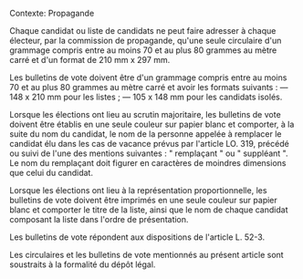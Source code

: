 Contexte: Propagande

Chaque candidat ou liste de candidats ne peut faire adresser à chaque électeur, par la commission de propagande, qu'une seule circulaire d'un grammage compris entre au moins 70 et au plus 80 grammes au mètre carré et d'un format de 210 mm x 297 mm.

Les bulletins de vote doivent être d'un grammage compris entre au moins 70 et au plus 80 grammes au mètre carré et avoir les formats suivants : — 148 x 210 mm pour les listes ; — 105 x 148 mm pour les candidats isolés.

Lorsque les élections ont lieu au scrutin majoritaire, les bulletins de vote doivent être établis en une seule couleur sur papier blanc et comporter, à la suite du nom du candidat, le nom de la personne appelée à remplacer le candidat élu dans les cas de vacance prévus par l'article LO. 319, précédé ou suivi de l'une des mentions suivantes : " remplaçant " ou " suppléant ". Le nom du remplaçant doit figurer en caractères de moindres dimensions que celui du candidat.

Lorsque les élections ont lieu à la représentation proportionnelle, les bulletins de vote doivent être imprimés en une seule couleur sur papier blanc et comporter le titre de la liste, ainsi que le nom de chaque candidat composant la liste dans l'ordre de présentation.

Les bulletins de vote répondent aux dispositions de l'article L. 52-3.

Les circulaires et les bulletins de vote mentionnés au présent article sont soustraits à la formalité du dépôt légal.